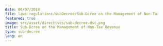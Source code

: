 ```yaml
---
date: 06/07/2018
file: laws-regulations/subDecree/Sub-Dcree on the Management of Non-Tax Revenue.pdf
featured: true
image: src/asset/directives/sub-decree-dsc.png
title: Sub-Dcree on the Management of Non-Tax Revenue
type: sub-decree
lang: en
---
```

